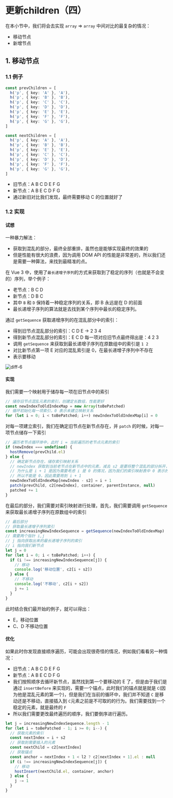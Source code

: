 # 更新children（四）

在本小节中，我们将会去实现 `array` => `array` 中间对比的最复杂的情况：

- 移动节点
- 新增节点

## 1. 移动节点

### 1.1 例子

```ts
const prevChildren = [
  h('p', { key: 'A' }, 'A'),
  h('p', { key: 'B' }, 'B'),
  h('p', { key: 'C' }, 'C'),
  h('p', { key: 'D' }, 'D'),
  h('p', { key: 'E' }, 'E'),
  h('p', { key: 'F' }, 'F'),
  h('p', { key: 'G' }, 'G'),
]

const nextChildren = [
  h('p', { key: 'A' }, 'A'),
  h('p', { key: 'B' }, 'B'),
  h('p', { key: 'E' }, 'E'),
  h('p', { key: 'C' }, 'C'),
  h('p', { key: 'D' }, 'D'),
  h('p', { key: 'F' }, 'F'),
  h('p', { key: 'G' }, 'G'),
]
```

- 旧节点：A B C D E F G
- 新节点：A B E C D F G
- 通过新旧对比我们发现，最终需要移动 C 的位置就好了

### 1.2 实现

#### 试想

一种暴力解法：

- 获取到混乱的部分，最终全部重排，虽然也是能够实现最终的效果的
- 但是性能有很大的浪费，因为调用 DOM API 的性能是非常差的，所以我们还是需要一种算法，来找到最精准的点。

在 Vue 3 中，使用了`最长递增子序列`的方式来获取到了稳定的序列（也就是不会变的）序列，举个例子：

- 老节点：B C D
- 新节点：D B C
- 其中 `B` 和 `D` 保持着一种稳定序列的关系，即 B 永远是在 D 的前面
- 最长递增子序列的算法就是去找到某个序列中最长的稳定序列。

通过 `getSequence` 获取递增序列的在混乱部分中的索引：

- 得到旧节点混乱部分的索引：C D E -> 2 3 4
- 得到新节点混乱部分的索引：E C D 每一项对应旧节点最终得出是：4 2 3
- 调用 `getSequence` 来获取到最长递增子序列在原数组中的索引是 `1 2`
- 对比新节点第一项 E 对应的混乱索引是 0，在最长递增子序列中不存在
- 表示要移动

![diff-6](https://raw.githubusercontent.com/zx-projects/mini-vue-docs/main/images/diff/vue-diff-06.gif)

#### 实现

我们需要一个映射用于储存每一项在旧节点中的索引

```ts
// 储存旧节点混乱元素的索引，创建定长数组，性能更好
const newIndexToOldIndexMap = new Array(toBePatched)
// 循环初始化每一项索引，0 表示未建立映射关系
for (let i = 0; i < toBePatched; i++) newIndexToOldIndexMap[i] = 0
```

对每一项建立索引，我们在确定旧节点在新节点存在，并 `patch` 的时候，对每一项节点储存一下索引

```ts
// 遍历老节点循环体中，此时 i = 当前遍历的老节点元素的索引
if (newIndex === undefined) {
  hostRemove(prevChild.el)
} else {
  // 确定新节点存在，储存索引映射关系
  // newIndex 获取到当前老节点在新节点中的元素，减去 s2 是要将整个混乱的部分拆开，索引归于 0
  // 为什么是 i + 1 是因为需要考虑 i 是 0 的情况，因为我们的索引映射表中 0 表示的是初始化状态
  // 所以不能是 0，因此需要用到 i + 1
  newIndexToOldIndexMap[newIndex - s2] = i + 1
  patch(prevChild, c2[newIndex], container, parentInstance, null)
  patched += 1
}
```

在最后的部分，我们需要对索引映射进行处理，首先，我们需要调用 `getSequence` 来获取最长递增子序列在原数组中的索引

```ts
// 最后部分
// 获取最长递增子序列索引
const increasingNewIndexSequence = getSequence(newIndexToOldIndexMap)
// 需要两个指针 i,j
// j 指向获取出来的最长递增子序列的索引
// i 指向我们新节点
let j = 0
for (let i = 0; i < toBePatched; i++) {
  if (i !== increasingNewIndexSequence[j]) {
    // 移动
    console.log('移动位置', c2[i + s2])
  } else {
    // 不移动
    console.log('不移动', c2[i + s2])
    j += 1
  }
}
```

此时结合我们最开始的例子，就可以得出：

- E，移动位置
- C、D 不移动位置

#### 优化

如果此时你发现直接顺序遍历，可能会出现很奇怪的情况，例如我们看看另一种情况：

- 旧节点：A B C D E F G
- 新节点：A B E C D F G
- 我们按照顺序去循环新节点，虽然找到第一个要移动的 E 了，但是由于我们是通过 `insertBefore` 来实现的，需要一个锚点，此时我们的锚点就是就是 `C`(因为他是混乱元素的第一个)，但是我们在当前的循环中，我们并不知道 `C` 是移动还是不移动，直接插入到 `C`元素之前是不可取的的行为。我们需要找到一个稳定的元素，就是最终的 `F`
- 所以我们需要更改最终遍历的顺序，我们要倒序进行遍历。

```ts
let j = increasingNewIndexSequence.length - 1
for (let i = toBePatched - 1; i >= 0; i--) {
  // 获取元素的索引
  const nextIndex = i + s2
  // 获取到需要插入的元素
  const nextChild = c2[nextIndex]
  // 获取锚点
  const anchor = nextIndex + 1 < l2 ? c2[nextIndex + 1].el : null
  if (i !== increasingNewIndexSequence[j]) {
    // 移动
    hostInsert(nextChild.el, container, anchor)
  } else {
    j -= 1
  }
}
```




